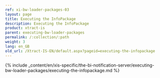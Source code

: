 ```yaml
---
ref: xi-bw-loader-packages-03
layout: page
title: Executing the InfoPackage
description: Executing the InfoPackage
product: xtract-is
parent: executing-bw-loader-packages
permalink: /:collection/:path
weight: 3
lang: en_GB
old_url: /Xtract-IS-EN/default.aspx?pageid=executing-the-infopackage
---
```

{% include _content/en/xis-specific/the-bi-notification-server/executing-bw-loader-packages/executing-the-infopackage.md %}
